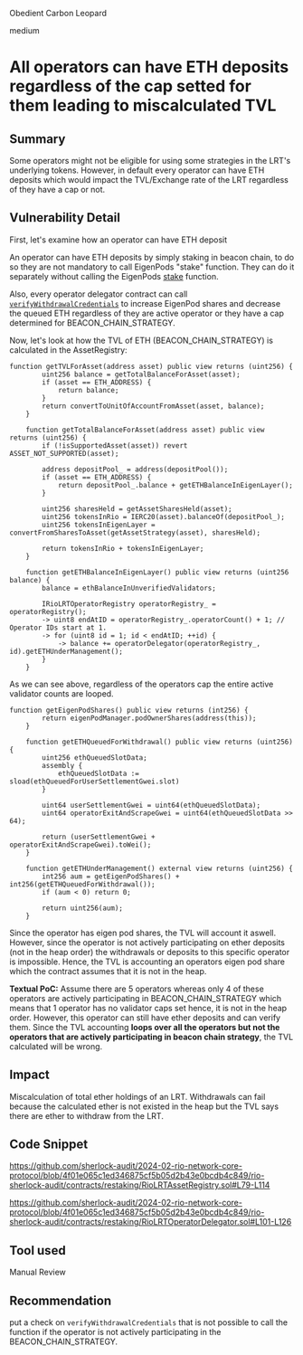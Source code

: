 Obedient Carbon Leopard

medium

# All operators can have ETH deposits regardless of the cap setted for them leading to miscalculated TVL

## Summary
Some operators might not be eligible for using some strategies in the LRT's underlying tokens. However, in default every operator can have ETH deposits which would impact the TVL/Exchange rate of the LRT regardless of they have a cap or not. 
## Vulnerability Detail
First, let's examine how an operator can have ETH deposit

An operator can have ETH deposits by simply staking in beacon chain, to do so they are not mandatory to call EigenPods "stake" function. They can do it separately without calling the EigenPods [stake](https://github.com/Layr-Labs/eigenlayer-contracts/blob/6de01c6c16d6df44af15f0b06809dc160eac0ebf/src/contracts/pods/EigenPod.sol#L403-L412) function. 

Also, every operator delegator contract can call [`verifyWithdrawalCredentials`](https://github.com/sherlock-audit/2024-02-rio-network-core-protocol/blob/4f01e065c1ed346875cf5b05d2b43e0bcdb4c849/rio-sherlock-audit/contracts/restaking/RioLRTOperatorDelegator.sol#L135-L145) to increase EigenPod shares and decrease the queued ETH regardless of they are active operator or they have a cap determined for BEACON_CHAIN_STRATEGY. 

Now, let's look at how the TVL of ETH (BEACON_CHAIN_STRATEGY) is calculated in the AssetRegistry:
```solidity
function getTVLForAsset(address asset) public view returns (uint256) {
        uint256 balance = getTotalBalanceForAsset(asset);
        if (asset == ETH_ADDRESS) {
            return balance;
        }
        return convertToUnitOfAccountFromAsset(asset, balance);
    }

    function getTotalBalanceForAsset(address asset) public view returns (uint256) {
        if (!isSupportedAsset(asset)) revert ASSET_NOT_SUPPORTED(asset);

        address depositPool_ = address(depositPool());
        if (asset == ETH_ADDRESS) {
            return depositPool_.balance + getETHBalanceInEigenLayer();
        }

        uint256 sharesHeld = getAssetSharesHeld(asset);
        uint256 tokensInRio = IERC20(asset).balanceOf(depositPool_);
        uint256 tokensInEigenLayer = convertFromSharesToAsset(getAssetStrategy(asset), sharesHeld);

        return tokensInRio + tokensInEigenLayer;
    }

    function getETHBalanceInEigenLayer() public view returns (uint256 balance) {
        balance = ethBalanceInUnverifiedValidators;

        IRioLRTOperatorRegistry operatorRegistry_ = operatorRegistry();
        -> uint8 endAtID = operatorRegistry_.operatorCount() + 1; // Operator IDs start at 1.
        -> for (uint8 id = 1; id < endAtID; ++id) {
            -> balance += operatorDelegator(operatorRegistry_, id).getETHUnderManagement();
        }
    }
```

As we can see above, regardless of the operators cap the entire active validator counts are looped. 

```solidity
function getEigenPodShares() public view returns (int256) {
        return eigenPodManager.podOwnerShares(address(this));
    }

    function getETHQueuedForWithdrawal() public view returns (uint256) {
        uint256 ethQueuedSlotData;
        assembly {
            ethQueuedSlotData := sload(ethQueuedForUserSettlementGwei.slot)
        }

        uint64 userSettlementGwei = uint64(ethQueuedSlotData);
        uint64 operatorExitAndScrapeGwei = uint64(ethQueuedSlotData >> 64);

        return (userSettlementGwei + operatorExitAndScrapeGwei).toWei();
    }

    function getETHUnderManagement() external view returns (uint256) {
        int256 aum = getEigenPodShares() + int256(getETHQueuedForWithdrawal());
        if (aum < 0) return 0;

        return uint256(aum);
    }
```

Since the operator has eigen pod shares, the TVL will account it aswell. However, since the operator is not actively participating on ether deposits (not in the heap order) the withdrawals or deposits to this specific operator is impossible. Hence, the TVL is accounting an operators eigen pod share which the contract assumes that it is not in the heap. 

**Textual PoC:**
Assume there are 5 operators whereas only 4 of these operators are actively participating in BEACON_CHAIN_STRATEGY which means that 1 operator has no validator caps set hence, it is not in the heap order.
However, this operator can still have ether deposits and can verify them. Since the TVL accounting **loops over all the operators but not the operators that are actively participating in beacon chain strategy**, the TVL calculated will be wrong. 
## Impact
Miscalculation of total ether holdings of an LRT. Withdrawals can fail because the calculated ether is not existed in the heap but the TVL says there are ether to withdraw from the LRT.
## Code Snippet
https://github.com/sherlock-audit/2024-02-rio-network-core-protocol/blob/4f01e065c1ed346875cf5b05d2b43e0bcdb4c849/rio-sherlock-audit/contracts/restaking/RioLRTAssetRegistry.sol#L79-L114

https://github.com/sherlock-audit/2024-02-rio-network-core-protocol/blob/4f01e065c1ed346875cf5b05d2b43e0bcdb4c849/rio-sherlock-audit/contracts/restaking/RioLRTOperatorDelegator.sol#L101-L126
## Tool used

Manual Review

## Recommendation
put a check on `verifyWithdrawalCredentials` that is not possible to call the function if the operator is not actively participating in the BEACON_CHAIN_STRATEGY. 